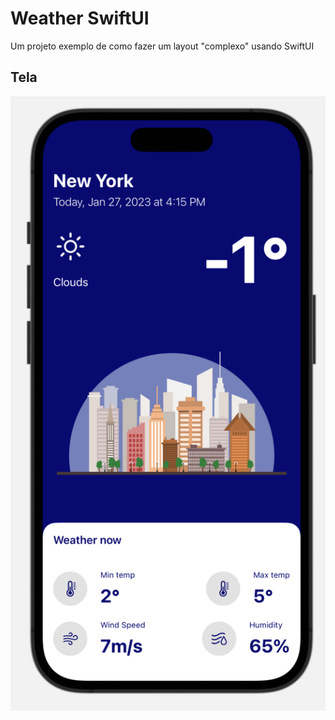 
# Weather SwiftUI

Um projeto exemplo de como fazer um layout "complexo" usando SwiftUI


## Tela

![main](https://raw.githubusercontent.com/GolfettoGuilherme/weather-app-swiftui/main/screenshots/weather-view.png)


